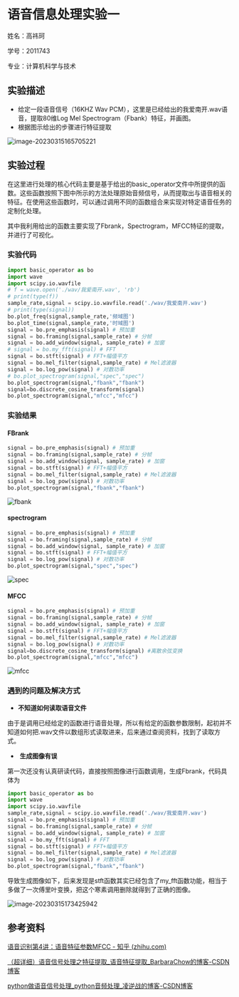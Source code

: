 # 语音信息处理实验一

姓名：高祎珂

学号：2011743

专业：计算机科学与技术

## 实验描述

- 给定一段语音信号（16KHZ Wav PCM），这里是已经给出的我爱南开.wav语音，提取80维Log Mel Spectrogram（Fbank）特征，并画图。
- 根据图示给出的步骤进行特征提取

![image-20230315165705221](C:\Users\26937\AppData\Roaming\Typora\typora-user-images\image-20230315165705221.png)



## 实验过程

在这里进行处理的核心代码主要是基于给出的basic_operator文件中所提供的函数。这些函数按照下图中所示的方法处理原始音频信号，从而提取出与语音相关的特征。在使用这些函数时，可以通过调用不同的函数组合来实现对特定语音任务的定制化处理。

其中我利用给出的函数主要实现了Fbrank，Spectrogram，MFCC特征的提取，并进行了可视化。

### 实验代码

```python
import basic_operator as bo
import wave
import scipy.io.wavfile
# f = wave.open('./wav/我爱南开.wav', 'rb')
# print(type(f))
sample_rate,signal = scipy.io.wavfile.read('./wav/我爱南开.wav')
# print(type(signal))
bo.plot_freq(signal,sample_rate,'频域图')
bo.plot_time(signal,sample_rate,'时域图')
signal = bo.pre_emphasis(signal) # 预加重
signal = bo.framing(signal,sample_rate) # 分帧
signal = bo.add_window(signal, sample_rate) # 加窗
# signal = bo.my_fft(signal) # FFT
signal = bo.stft(signal) # FFT+幅值平方
signal = bo.mel_filter(signal,sample_rate) # Mel滤波器
signal = bo.log_pow(signal) # 对数功率
# bo.plot_spectrogram(signal,"spec","spec")
bo.plot_spectrogram(signal,"fbank","fbank")
signal=bo.discrete_cosine_transform(signal)
bo.plot_spectrogram(signal,"mfcc","mfcc")

```



### 实验结果

#### FBrank

```python
signal = bo.pre_emphasis(signal) # 预加重
signal = bo.framing(signal,sample_rate) # 分帧
signal = bo.add_window(signal, sample_rate) # 加窗
signal = bo.stft(signal) # FFT+幅值平方
signal = bo.mel_filter(signal,sample_rate) # Mel滤波器
signal = bo.log_pow(signal) # 对数功率
bo.plot_spectrogram(signal,"fbank","fbank")
```

![fbank](D:\语音信息处理\实验一\speech_feature\fbank.png)

#### spectrogram

```python
signal = bo.pre_emphasis(signal) # 预加重
signal = bo.framing(signal,sample_rate) # 分帧
signal = bo.add_window(signal, sample_rate) # 加窗
signal = bo.stft(signal) # FFT+幅值平方
signal = bo.log_pow(signal) # 对数功率
bo.plot_spectrogram(signal,"spec","spec")
```



![spec](D:\语音信息处理\实验一\speech_feature\spec.png)



#### MFCC

```python
signal = bo.pre_emphasis(signal) # 预加重
signal = bo.framing(signal,sample_rate) # 分帧
signal = bo.add_window(signal, sample_rate) # 加窗
signal = bo.stft(signal) # FFT+幅值平方
signal = bo.mel_filter(signal,sample_rate) # Mel滤波器
signal = bo.log_pow(signal) # 对数功率
signal=bo.discrete_cosine_transform(signal) #离散余弦变换
bo.plot_spectrogram(signal,"mfcc","mfcc")
```

![mfcc](D:\语音信息处理\实验一\speech_feature\mfcc.png)

### 遇到的问题及解决方式

- **不知道如何读取语音文件**

由于是调用已经给定的函数进行语音处理，所以有给定的函数参数限制，起初并不知道如何把.wav文件以数组形式读取进来，后来通过查阅资料，找到了读取方式。

- ​	**生成图像有误**

第一次还没有认真研读代码，直接按照图像进行函数调用，生成Fbrank，代码具体为

```python
import basic_operator as bo
import wave
import scipy.io.wavfile
sample_rate,signal = scipy.io.wavfile.read('./wav/我爱南开.wav')
signal = bo.pre_emphasis(signal) # 预加重
signal = bo.framing(signal,sample_rate) # 分帧
signal = bo.add_window(signal, sample_rate) # 加窗
signal = bo.my_fft(signal) # FFT
signal = bo.stft(signal) # FFT+幅值平方
signal = bo.mel_filter(signal,sample_rate) # Mel滤波器
signal = bo.log_pow(signal) # 对数功率
bo.plot_spectrogram(signal,"fbank","fbank")
```

导致生成图像如下，后来发现是stft函数其实已经包含了my_fft函数功能，相当于多做了一次傅里叶变换，把这个寒素调用删除就得到了正确的图像。

![image-20230315173425942](C:\Users\26937\AppData\Roaming\Typora\typora-user-images\image-20230315173425942.png)

## 参考资料

[语音识别第4讲：语音特征参数MFCC - 知乎 (zhihu.com)](https://zhuanlan.zhihu.com/p/88625876)

[ （超详细）语音信号处理之特征提取_语音特征提取_BarbaraChow的博客-CSDN博客](https://blog.csdn.net/qq_36002089/article/details/126849445)

[ python做语音信号处理_python音频处理_凌逆战的博客-CSDN博客](https://blog.csdn.net/qq_34218078/article/details/84967662)